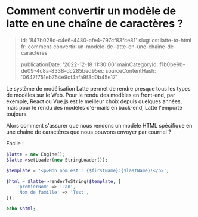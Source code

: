 Comment convertir un modèle de latte en une chaîne de caractères ?
==================================================================

> id: '847b028d-c4e6-4480-afe4-797cf83fce81'
> slug:
> 	cs: latte-to-html
> 	fr: comment-convertir-un-modele-de-latte-en-une-chaine-de-caracteres
> 
> publicationDate: '2022-12-18 11:30:00'
> mainCategoryId: f1b0be9b-de09-4c8a-8338-dc285bed95ec
> sourceContentHash: '0647f751eb754e9cf4afa9f3d0b45e17'

Le système de modélisation Latte permet de rendre presque tous les types de modèles sur le Web. Pour le rendu des modèles en front-end, par exemple, React ou Vue.js est le meilleur choix depuis quelques années, mais pour le rendu des modèles d'e-mails en back-end, Latte l'emporte toujours.

Alors comment s'assurer que nous rendons un modèle HTML spécifique en une chaîne de caractères que nous pouvons envoyer par courriel ?

Facile :

```php
$latte = new Engine();
$latte->setLoader(new StringLoader());

$template = '<p>Mon nom est : {$firstName}:{$lastName}!</p>';

$html = $latte->renderToString($template, [
	'premierNom' => 'Jan',
	'Nom de famille' => 'Test',
]);

echo $html;
```
